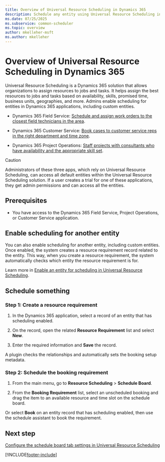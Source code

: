 ```yaml
---
title: Overview of Universal Resource Scheduling in Dynamics 365
description: Schedule any entity using Universal Resource Scheduling in Dynamics 365.
ms.date: 07/25/2025
ms.subservice: common-scheduler
ms.topic: overview
author: mkelleher-msft
ms.author: mkelleher
---
```

# Overview of Universal Resource Scheduling in Dynamics 365

Universal Resource Scheduling is a Dynamics 365 solution that allows organizations to assign resources to jobs and tasks. It helps assign the best resources to jobs and tasks based on availability, skills, promised time, business units, geographies, and more. Admins enable scheduling for entities in Dynamics 365 applications, including custom entities.
  
- Dynamics 365 Field Service: [Schedule and assign work orders to the closest field technicians in the area](../field-service/universal-resource-scheduling-for-field-service.md).

- Dynamics 365 Customer Service: [Book cases to customer service reps in the right department and time zone](/dynamics365/customer-service/basics-service-service-scheduling).

- Dynamics 365 Project Operations: [Staff projects with consultants who have availability and the appropriate skill set](/dynamics365/project-operations/psa/overview).

> [!CAUTION]
> Administrators of these three apps, which rely on Universal Resource Scheduling, can access all default entities within the Universal Resource Scheduling solution. If a user creates a trial for one of these applications, they get admin permissions and can access all the entities.

## Prerequisites
  
- You have access to the Dynamics 365 Field Service, Project Operations, or Customer Service application.

## Enable scheduling for another entity

You can also enable scheduling for another entity, including custom entities. Once enabled, the system creates a resource requirement record related to the entity. This way, when you create a resource requirement, the system automatically checks which entity the resource requirement is for.

Learn more in [Enable an entity for scheduling in Universal Resource Scheduling](schedule-new-entity.md).
  
## Schedule something

### Step 1: Create a resource requirement  
  
1. In the Dynamics 365 application, select a record of an entity that has scheduling enabled.

1. On the record, open the related **Resource Requirement** list and select **New**.
  
1. Enter the required information and **Save** the record.  
  
A plugin checks the relationships and automatically sets the booking setup metadata.  
  
### Step 2: Schedule the booking requirement
  
1. From the main menu, go to **Resource Scheduling** > **Schedule Board**.  
  
2. From the **Booking Requirement** list, select an unscheduled booking and drag the item to an available resource and time slot on the schedule board.  
  
Or select **Book** on an entity record that has scheduling enabled, then use the schedule assistant to book the requirement.  

## Next step

[Configure the schedule board tab settings in Universal Resource Scheduling](schedule-board-tab-settings.md)

[!INCLUDE[footer-include](../includes/footer-banner.md)]
